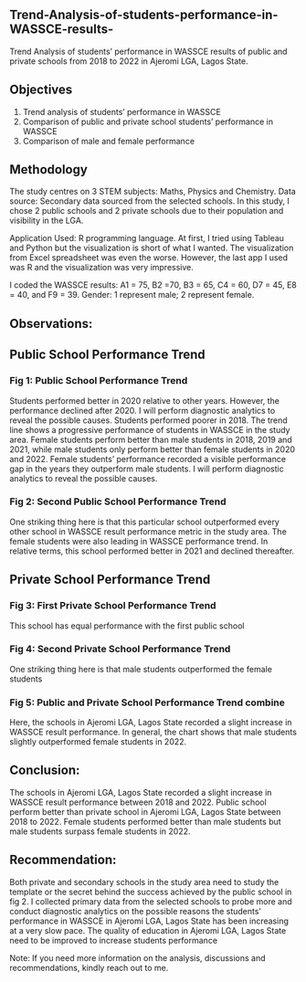 ## Trend-Analysis-of-students-performance-in-WASSCE-results-
Trend Analysis of students’ performance in WASSCE results of public and private schools from 2018 to 2022 in Ajeromi LGA, Lagos State. 

## Objectives
1.	Trend analysis of students’ performance in WASSCE
2.	Comparison of public and private school students’ performance in WASSCE
3.	Comparison of male and female performance 

## Methodology
The study centres on 3 STEM subjects: Maths, Physics and Chemistry. 
Data source: Secondary data sourced from the selected schools.
In this study, I chose 2 public schools and 2 private schools due to their population and visibility in the LGA.

Application Used: R programming language. At first, I tried using Tableau and Python but the visualization is short of what I wanted. The visualization from Excel spreadsheet was even the worse. However, the last app I used was R and the visualization was very impressive. 

I coded the WASSCE results: A1 = 75, B2 =70, B3 = 65, C4 = 60, D7 = 45, E8 = 40, and F9 = 39. 
Gender: 1 represent male; 2 represent female.

## Observations:
## Public School Performance Trend
### Fig 1: Public School Performance Trend
Students performed better in 2020 relative to other years. However, the performance declined after 2020. I will perform diagnostic analytics to reveal the possible causes.
Students performed poorer in 2018.
The trend line shows a progressive performance of students in WASSCE in the study area. 
Female students perform better than male students in 2018, 2019 and 2021, while male students only perform better than female students in 2020 and 2022.
Female students’ performance recorded a visible performance gap in the years they outperform male students. I will perform diagnostic analytics to reveal the possible causes. 

### Fig 2: Second Public School Performance Trend
One striking thing here is that this particular school outperformed every other school in WASSCE result performance metric in the study area. 
The female students were also leading in WASSCE performance trend.
In relative terms, this school performed better in 2021 and declined thereafter. 

## Private School Performance Trend
### Fig 3: First Private School Performance Trend
This school has equal performance with the first public school

### Fig 4: Second Private School Performance Trend
One striking thing here is that male students outperformed the female students

### Fig 5: Public and Private School Performance Trend combine
Here, the schools in Ajeromi LGA, Lagos State recorded a slight increase in WASSCE result performance. In general, the chart shows that male students slightly outperformed female students in 2022. 

## Conclusion:
The schools in Ajeromi LGA, Lagos State recorded a slight increase in WASSCE result performance between 2018 and 2022.
Public school perform better than private school in Ajeromi LGA, Lagos State between 2018 to 2022.
Female students performed better than male students but male students surpass female students in 2022.

## Recommendation: 
Both private and secondary schools in the study area need to study the template or the secret behind the success achieved by the public school in fig 2.
I collected primary data from the selected schools to probe more and conduct diagnostic analytics on the possible reasons the students’ performance in WASSCE in Ajeromi LGA, Lagos State has been increasing at a very slow pace. 
The quality of education in Ajeromi LGA, Lagos State need to be improved to increase students performance

Note: If you need more information on the analysis, discussions and recommendations, kindly reach out to me. 





